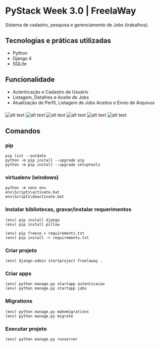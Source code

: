 # PyStack Week 3.0 | FreelaWay

Sistema de cadastro, pesquisa e gerenciamento de Jobs (trabalhos).

## Tecnologias e práticas utilizadas
- Python
- Django 4
- SQLite

## Funcionalidade
- Autenticação e Cadastro de Usuário
- Listagem, Detalhes e Aceite de Jobs
- Atualização de Perfil, Listagem de Jobs Aceitos e Envio de Arquivos

###

![alt text](https://raw.githubusercontent.com/samuel-oldra/PyStack-Week-3.0/main/README_IMGS/inscreva-se.png)
![alt text](https://raw.githubusercontent.com/samuel-oldra/PyStack-Week-3.0/main/README_IMGS/logar.png)
![alt text](https://raw.githubusercontent.com/samuel-oldra/PyStack-Week-3.0/main/README_IMGS/encontrar_jobs.png)
![alt text](https://raw.githubusercontent.com/samuel-oldra/PyStack-Week-3.0/main/README_IMGS/encontrar_jobs-detalhes.png)
![alt text](https://raw.githubusercontent.com/samuel-oldra/PyStack-Week-3.0/main/README_IMGS/perfil.png)
![alt text](https://raw.githubusercontent.com/samuel-oldra/PyStack-Week-3.0/main/README_IMGS/perfil-detalhes_envio.png)

## Comandos

### pip
```
pip list --outdate
python -m pip install --upgrade pip
python -m pip install --upgrade setuptools
```

### virtualenv (windows)
```
python -m venv env
env\Scripts\activate.bat
env\Scripts\deactivate.bat
```

### Instalar bibliotecas, gravar/instalar requerimentos
```
(env) pip install django
(env) pip install pillow

(env) pip freeze > requirements.txt
(env) pip install -r requirements.txt
```

### Criar projeto
```
(env) django-admin startproject freelaway .
```

### Criar apps
```
(env) python manage.py startapp autenticacao
(env) python manage.py startapp jobs
```

### Migrations
```
(env) python manage.py makemigrations
(env) python manage.py migrate
```
### Executar projeto
```
(env) python manage.py runserver
```
